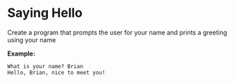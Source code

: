 # Saying Hello

Create a program that prompts the user for your name and prints a greeting using your name  


**Example:**
```
What is your name? Brian
Hello, Brian, nice to meet you!
```
